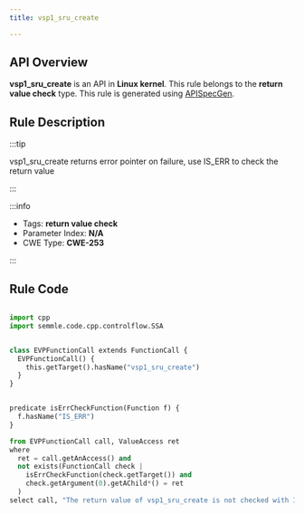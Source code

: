 ```yaml
---
title: vsp1_sru_create

---
```



## API Overview
**vsp1_sru_create** is an API in **Linux kernel**. This rule belongs to the **return value check** type. This rule is generated using [APISpecGen](../../tools/APISpecGen).
## Rule Description

:::tip

vsp1_sru_create returns error pointer on failure, use IS_ERR to check the return value

:::

:::info

- Tags: **return value check**
- Parameter Index: **N/A**
- CWE Type: **CWE-253**

:::

## Rule Code
```python

import cpp
import semmle.code.cpp.controlflow.SSA


class EVPFunctionCall extends FunctionCall {
  EVPFunctionCall() {
    this.getTarget().hasName("vsp1_sru_create")
  }
}


predicate isErrCheckFunction(Function f) {
  f.hasName("IS_ERR") 
}

from EVPFunctionCall call, ValueAccess ret
where
  ret = call.getAnAccess() and
  not exists(FunctionCall check |
    isErrCheckFunction(check.getTarget()) and
    check.getArgument(0).getAChild*() = ret
  )
select call, "The return value of vsp1_sru_create is not checked with IS_ERR."
    
```